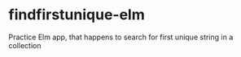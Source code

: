 # findfirstunique-elm
Practice Elm app, that happens to search for first unique string in a collection
